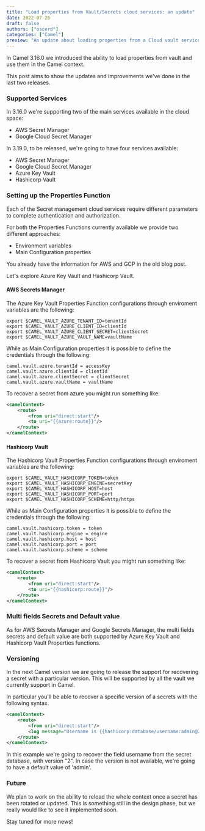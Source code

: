 ```yaml
---
title: "Load properties from Vault/Secrets cloud services: an update"
date: 2022-07-26
draft: false
authors: ["oscerd"]
categories: ["Camel"]
preview: "An update about loading properties from a Cloud vault service"
---
```


In Camel 3.16.0 we introduced the ability to load properties from vault and use them in the Camel context.

This post aims to show the updates and improvements we've done in the last two releases.

### Supported Services

In 3.16.0 we're supporting two of the main services available in the cloud space:

- AWS Secret Manager
- Google Cloud Secret Manager

In 3.19.0, to be released, we're going to have four services available:

- AWS Secret Manager
- Google Cloud Secret Manager
- Azure Key Vault
- Hashicorp Vault

### Setting up the Properties Function 

Each of the Secret management cloud services require different parameters to complete authentication and authorization.

For both the Properties Functions currently available we provide two different approaches:
- Environment variables
- Main Configuration properties

You already have the information for AWS and GCP in the old blog post.

Let's explore Azure Key Vault and Hashicorp Vault.

#### AWS Secrets Manager

The Azure Key Vault Properties Function configurations through enviroment variables are the following:

```
export $CAMEL_VAULT_AZURE_TENANT_ID=tenantId
export $CAMEL_VAULT_AZURE_CLIENT_ID=clientId
export $CAMEL_VAULT_AZURE_CLIENT_SECRET=clientSecret
export $CAMEL_VAULT_AZURE_VAULT_NAME=vaultName
```

While as Main Configuration properties it is possible to define the credentials through the following:

```
camel.vault.azure.tenantId = accessKey
camel.vault.azure.clientId = clientId
camel.vault.azure.clientSecret = clientSecret
camel.vault.azure.vaultName = vaultName
```

To recover a secret from azure you might run something like:

```xml
<camelContext>
    <route>
        <from uri="direct:start"/>
        <to uri="{{azure:route}}"/>
    </route>
</camelContext>
```


#### Hashicorp Vault

The Hashicorp Vault Properties Function configurations through enviroment variables are the following:

```
export $CAMEL_VAULT_HASHICORP_TOKEN=token
export $CAMEL_VAULT_HASHICORP_ENGINE=secretKey
export $CAMEL_VAULT_HASHICORP_HOST=host
export $CAMEL_VAULT_HASHICORP_PORT=port
export $CAMEL_VAULT_HASHICORP_SCHEME=http/https
```

While as Main Configuration properties it is possible to define the credentials through the following:

```
camel.vault.hashicorp.token = token
camel.vault.hashicorp.engine = engine
camel.vault.hashicorp.host = host
camel.vault.hashicorp.port = port
camel.vault.hashicorp.scheme = scheme
```

To recover a secret from Hashicorp Vault you might run something like:

```xml
<camelContext>
    <route>
        <from uri="direct:start"/>
        <to uri="{{hashicorp:route}}"/>
    </route>
</camelContext>
```


### Multi fields Secrets and Default value

As for AWS Secrets Manager and Google Secrets Manager, the multi fields secrets and default value are both supported by Azure Key Vault and Hashicorp Vault Properties functions.

### Versioning

In the next Camel version we are going to release the support for recovering a secret with a particular version. This will be supported by all the vault we currently support in Camel.

In particular you'll be able to recover a specific version of a secrets with the following syntax.

```xml
<camelContext>
    <route>
        <from uri="direct:start"/>
        <log message="Username is {{hashicorp:database/username:admin@2}}"/>
    </route>
</camelContext>
```

In this example we're going to recover the field username from the secret database, with version "2". In case the version is not available, we're going to have a default value of 'admin'.

### Future

We plan to work on the ability to reload the whole context once a secret has been rotated or updated. This is something still in the design phase, but we really would like to see it implemented soon.

Stay tuned for more news!

